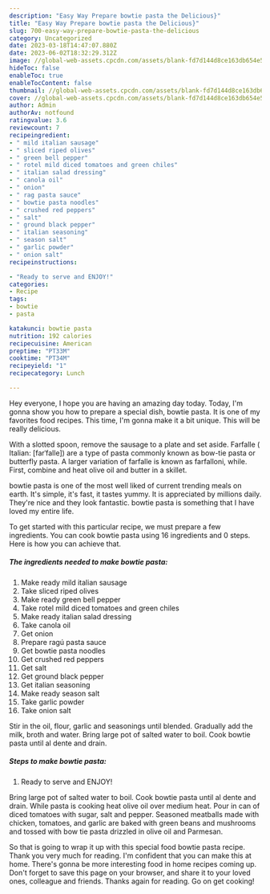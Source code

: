 ```yaml
---
description: "Easy Way Prepare bowtie pasta the Delicious}"
title: "Easy Way Prepare bowtie pasta the Delicious}"
slug: 700-easy-way-prepare-bowtie-pasta-the-delicious
category: Uncategorized
date: 2023-03-18T14:47:07.880Z
date: 2023-06-02T18:32:29.312Z
image: //global-web-assets.cpcdn.com/assets/blank-fd7d144d8ce163db654e5a02c40b08a2775adb7897d16e4062681dc7e1b2800f.png
hideToc: false
enableToc: true
enableTocContent: false
thumbnail: //global-web-assets.cpcdn.com/assets/blank-fd7d144d8ce163db654e5a02c40b08a2775adb7897d16e4062681dc7e1b2800f.png
cover: //global-web-assets.cpcdn.com/assets/blank-fd7d144d8ce163db654e5a02c40b08a2775adb7897d16e4062681dc7e1b2800f.png
author: Admin
authorAv: notfound
ratingvalue: 3.6
reviewcount: 7
recipeingredient:
- " mild italian sausage"
- " sliced riped olives"
- " green bell pepper"
- " rotel mild diced tomatoes and green chiles"
- " italian salad dressing"
- " canola oil"
- " onion"
- " rag pasta sauce"
- " bowtie pasta noodles"
- " crushed red peppers"
- " salt"
- " ground black pepper"
- " italian seasoning"
- " season salt"
- " garlic powder"
- " onion salt"
recipeinstructions:

- "Ready to serve and ENJOY!"
categories:
- Recipe
tags:
- bowtie
- pasta

katakunci: bowtie pasta 
nutrition: 192 calories
recipecuisine: American
preptime: "PT33M"
cooktime: "PT34M"
recipeyield: "1"
recipecategory: Lunch

---
```



Hey everyone, I hope you are having an amazing day today. Today, I'm gonna show you how to prepare a special dish, bowtie pasta. It is one of my favorites food recipes. This time, I'm gonna make it a bit unique. This will be really delicious.

With a slotted spoon, remove the sausage to a plate and set aside. Farfalle ( Italian: [farˈfalle]) are a type of pasta commonly known as bow-tie pasta or butterfly pasta. A larger variation of farfalle is known as farfalloni, while. First, combine and heat olive oil and butter in a skillet.

bowtie pasta is one of the most well liked of current trending meals on earth. It's simple, it's fast, it tastes yummy. It is appreciated by millions daily. They're nice and they look fantastic. bowtie pasta is something that I have loved my entire life.


To get started with this particular recipe, we must prepare a few ingredients. You can cook bowtie pasta using 16 ingredients and 0 steps. Here is how you can achieve that.

<!--inarticleads1-->

##### The ingredients needed to make bowtie pasta:

1. Make ready  mild italian sausage
1. Take  sliced riped olives
1. Make ready  green bell pepper
1. Take  rotel mild diced tomatoes and green chiles
1. Make ready  italian salad dressing
1. Take  canola oil
1. Get  onion
1. Prepare  ragú pasta sauce
1. Get  bowtie pasta noodles
1. Get  crushed red peppers
1. Get  salt
1. Get  ground black pepper
1. Get  italian seasoning
1. Make ready  season salt
1. Take  garlic powder
1. Take  onion salt


Stir in the oil, flour, garlic and seasonings until blended. Gradually add the milk, broth and water. Bring large pot of salted water to boil. Cook bowtie pasta until al dente and drain. 

<!--inarticleads2-->

##### Steps to make bowtie pasta:


1. Ready to serve and ENJOY!

Bring large pot of salted water to boil. Cook bowtie pasta until al dente and drain. While pasta is cooking heat olive oil over medium heat. Pour in can of diced tomatoes with sugar, salt and pepper. Seasoned meatballs made with chicken, tomatoes, and garlic are baked with green beans and mushrooms and tossed with bow tie pasta drizzled in olive oil and Parmesan. 

So that is going to wrap it up with this special food bowtie pasta recipe. Thank you very much for reading. I'm confident that you can make this at home. There's gonna be more interesting food in home recipes coming up. Don't forget to save this page on your browser, and share it to your loved ones, colleague and friends. Thanks again for reading. Go on get cooking!
